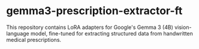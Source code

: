 # gemma3-prescription-extractor-ft
This repository contains LoRA adapters for Google's Gemma 3 (4B) vision-language model, fine-tuned for extracting structured data from handwritten medical prescriptions.
